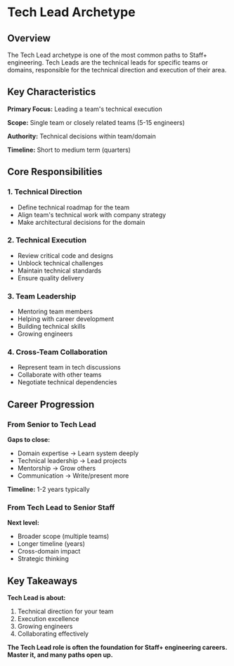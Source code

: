 # Tech Lead Archetype

## Overview

The Tech Lead archetype is one of the most common paths to Staff+ engineering. Tech Leads are the technical leads for specific teams or domains, responsible for the technical direction and execution of their area.

## Key Characteristics

**Primary Focus:** Leading a team's technical execution

**Scope:** Single team or closely related teams (5-15 engineers)

**Authority:** Technical decisions within team/domain

**Timeline:** Short to medium term (quarters)

## Core Responsibilities

### 1. Technical Direction
- Define technical roadmap for the team
- Align team's technical work with company strategy
- Make architectural decisions for the domain

### 2. Technical Execution
- Review critical code and designs
- Unblock technical challenges
- Maintain technical standards
- Ensure quality delivery

### 3. Team Leadership
- Mentoring team members
- Helping with career development
- Building technical skills
- Growing engineers

### 4. Cross-Team Collaboration
- Represent team in tech discussions
- Collaborate with other teams
- Negotiate technical dependencies

## Career Progression

### From Senior to Tech Lead
**Gaps to close:**
- Domain expertise → Learn system deeply
- Technical leadership → Lead projects
- Mentorship → Grow others
- Communication → Write/present more

**Timeline:** 1-2 years typically

### From Tech Lead to Senior Staff
**Next level:**
- Broader scope (multiple teams)
- Longer timeline (years)
- Cross-domain impact
- Strategic thinking

## Key Takeaways

**Tech Lead is about:**
1. Technical direction for your team
2. Execution excellence
3. Growing engineers
4. Collaborating effectively

**The Tech Lead role is often the foundation for Staff+ engineering careers. Master it, and many paths open up.**
